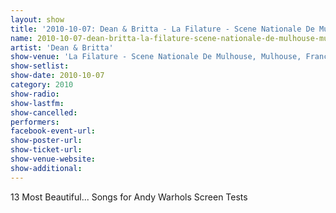 ```yaml
---
layout: show
title: '2010-10-07: Dean & Britta - La Filature - Scene Nationale De Mulhouse, Mulhouse, France '
name: 2010-10-07-dean-britta-la-filature-scene-nationale-de-mulhouse-mulhouse-france
artist: 'Dean & Britta'
show-venue: 'La Filature - Scene Nationale De Mulhouse, Mulhouse, France '
show-setlist: 
show-date: 2010-10-07
category: 2010
show-radio: 
show-lastfm: 
show-cancelled: 
performers: 
facebook-event-url: 
show-poster-url: 
show-ticket-url: 
show-venue-website: 
show-additional: 
---
```


13 Most Beautiful... Songs for Andy Warhols Screen Tests
